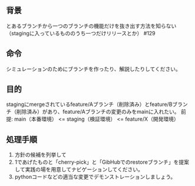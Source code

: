## 背景
とあるブランチから一つのブランチの機能だけを抜き出す方法を知らない（stagingに入っているもののうち一つだけリリースとか） #129

## 命令
シミュレーションのためにブランチを作ったり、解説したりしてください。

## 目的
stagingにmergeされているfeature/Aブランチ（削除済み）とfeature/Bブランチ（削除済み）があり、feature/Aブランチの変更のみをmainに入れたい。
前提: main（本番環境） <= staging（検証環境） <= feature/X（開発環境）

## 処理手順
1. 方針の候補を列挙して
2. 1であげたものと「cherry-pick」と「GibHubでのrestoreブランチ」を提案して実践の場を用意してナビゲーションしてください。
3. pythonコードなどの適当な変更でデモンストレーションしましょう。
